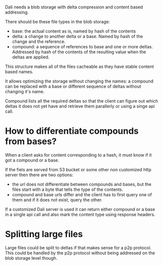 Dali needs a blob storage with delta compression and content based addressing.

There should be these file types in the blob storage:

- base: the actual content as is, named by hash of the contents
- delta: a change to another delta or a base. Named by hash of the change and the reference.
- compound: a sequence of references to base and one or more deltas. Addressed by hash of the contents of the resulting value when the deltas are applied.

This structure makes all of the files cacheable as they have stable content based names.

It allows optimizing the storage without changing the names: a compound can be replaced with a base or different sequence of deltas without changing it's name.

Compound lists all the required deltas so that the client can figure out which deltas it does not yet have and retrieve them parallerly or using a singe api call.

# How to differentiate compounds from bases?

When a client asks for content corresponding to a hash, it must know if it got a compound or a base.

If the fiels are served from S3 bucket or some other non customized http server then there are two options:
- the url does not differentiate between compounds and bases, but the files start with a byte that tells the type of the contents.
- compound and base urls differ and the client has to first query one of them and if it does not exist, query the other.

If a customized Dali server is used it can return either compound or a base in a single api call and also mark the content type using response headers.

# Splitting large files

Large files could be split to deltas if that makes sense for a p2p protocol. This could be handled by the p2p protocol without being addressed on the blob storage level though.